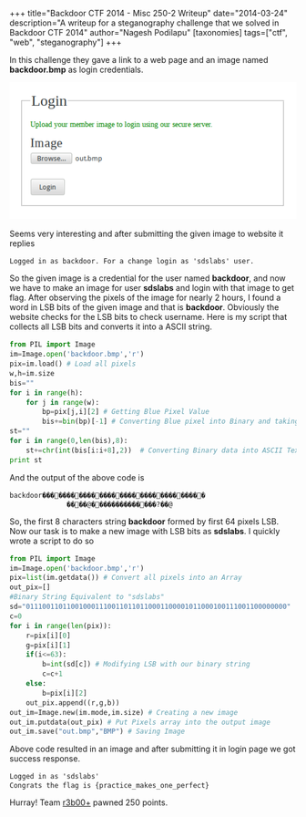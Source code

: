 +++
title="Backdoor CTF 2014 - Misc 250-2 Writeup"
date="2014-03-24"
description="A writeup for a steganography challenge that we solved in Backdoor CTF 2014"
author="Nagesh Podilapu"
[taxonomies]
tags=["ctf", "web", "steganography"]
+++

In this challenge they gave a link to a web page and an image named **backdoor.bmp** as login credentials.

![Login page of the given challenge](misc250-2.png)

Seems very interesting and after submitting the given image to website it replies

```
Logged in as backdoor. For a change login as 'sdslabs' user.
```

So the given image is a credential for the user named **backdoor**, and now we have to make an image for user **sdslabs** and login with that image to get flag.
After observing the pixels of the image for nearly 2 hours, I found a word in LSB bits of the given image and that is **backdoor**. Obviously the website checks for the LSB bits to check username. Here is my script that collects all LSB bits and converts it into a ASCII string.

```python
from PIL import Image
im=Image.open('backdoor.bmp','r')
pix=im.load() # Load all pixels
w,h=im.size
bis=""
for i in range(h):
    for j in range(w):
        bp=pix[j,i][2] # Getting Blue Pixel Value
        bis+=bin(bp)[-1] # Converting Blue pixel into Binary and taking LSB bit.
st=""
for i in range(0,len(bis),8):
    st+=chr(int(bis[i:i+8],2))  # Converting Binary data into ASCII Text.
print st
```

And the output of the above code is

```
backdoor��������������������������������
              ����@��������������?��@
```

So, the first 8 characters string **backdoor** formed by first 64 pixels LSB. Now our task is to make a new image with LSB bits as **sdslabs**. I quickly wrote a script to do so

```python
from PIL import Image
im=Image.open('backdoor.bmp','r')
pix=list(im.getdata()) # Convert all pixels into an Array
out_pix=[]
#Binary String Equivalent to "sdslabs"
sd="0111001101100100011100110110110001100001011000100111001100000000"
c=0
for i in range(len(pix)):
    r=pix[i][0]
    g=pix[i][1]
    if(i<=63):
        b=int(sd[c]) # Modifying LSB with our binary string
        c=c+1
    else:
        b=pix[i][2]
    out_pix.append((r,g,b))
out_im=Image.new(im.mode,im.size) # Creating a new image
out_im.putdata(out_pix) # Put Pixels array into the output image
out_im.save("out.bmp","BMP") # Saving Image
```

Above code resulted in an image and after submitting it in login page we got success response.

```
Logged in as 'sdslabs'
Congrats the flag is {practice_makes_one_perfect}
```

Hurray! Team [r3b00+](https://ctftime.org/team/4882) pawned 250 points.